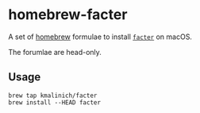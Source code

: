 homebrew-facter
=====================

A set of [homebrew](https://github.com/Homebrew/brew) formulae to install [`facter`](https://github.com/puppetlabs/facter) on macOS.  

The forumlae are head-only.  

## Usage

    brew tap kmalinich/facter
    brew install --HEAD facter

